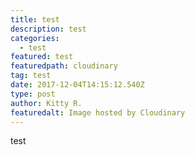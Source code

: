 ```yaml
---
title: test
description: test
categories:
  - test
featured: test
featuredpath: cloudinary
tag: test
date: 2017-12-04T14:15:12.540Z
type: post
author: Kitty R.
featuredalt: Image hosted by Cloudinary
---
```

test

